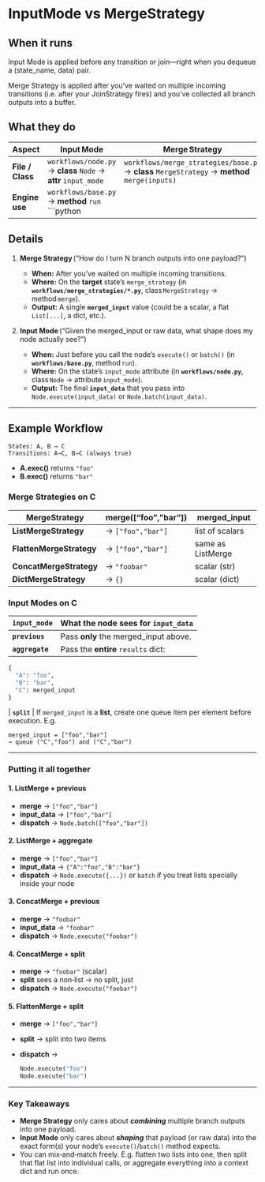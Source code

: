 # InputMode vs MergeStrategy

## When it runs
Input Mode is applied before any transition or join—right when you dequeue a (state_name, data) pair.

Merge Strategy is applied after you’ve waited on multiple incoming transitions (i.e. after your JoinStrategy fires) and you’ve collected all branch outputs into a buffer.

## What they do


| Aspect           | Input Mode                                                     | Merge Strategy                                                                                |
| ---------------- | -------------------------------------------------------------- | --------------------------------------------------------------------------------------------- |
| **File / Class** | `workflows/node.py` → **class** `Node` → **attr** `input_mode` | `workflows/merge_strategies/base.py` → **class** `MergeStrategy` → **method** `merge(inputs)` |
| **Engine use**   | `workflows/base.py` → **method** `run`<br>\`\`\`python         |                                                                                               |



## Details

1. **Merge Strategy** (“How do I turn N branch outputs into one payload?”)

   * **When:** After you’ve waited on multiple incoming transitions.
   * **Where:** On the **target** state’s `merge_strategy` (in **`workflows/merge_strategies/*.py`**, class `MergeStrategy` → method `merge`).
   * **Output:** A single **`merged_input`** value (could be a scalar, a flat `List[...]`, a dict, etc.).

2. **Input Mode** (“Given the merged\_input or raw data, what shape does my node actually see?”)

   * **When:** Just before you call the node’s `execute()` or `batch()` (in **`workflows/base.py`**, method `run`).
   * **Where:** On the state’s `input_mode` attribute (in **`workflows/node.py`**, class `Node` → attribute `input_mode`).
   * **Output:** The final **`input_data`** that you pass into `Node.execute(input_data)` or `Node.batch(input_data)`.

---

## Example Workflow

```text
States: A, B → C
Transitions: A→C, B→C (always true)
```

* **A.exec()** returns `"foo"`
* **B.exec()** returns `"bar"`

### Merge Strategies on C

| MergeStrategy            | merge(\[“foo”,”bar”]) | merged\_input     |
| ------------------------ | --------------------- | ----------------- |
| **ListMergeStrategy**    | → `["foo","bar"]`     | list of scalars   |
| **FlattenMergeStrategy** | → `["foo","bar"]`     | same as ListMerge |
| **ConcatMergeStrategy**  | → `"foobar"`          | scalar (str)      |
| **DictMergeStrategy**    | → `{}`                | scalar (dict)     |

### Input Modes on C

| `input_mode`    | What the node sees for `input_data`    |
| --------------- | -------------------------------------- |
| **`previous`**  | Pass **only** the merged\_input above. |
| **`aggregate`** | Pass the **entire** `results` dict:    |

```python
{
  "A": "foo",
  "B": "bar",
  "C": merged_input
}
```

\| **`split`**       | If `merged_input` is a **list**, create one queue item per element before execution. E.g.

```text
merged_input = ["foo","bar"]  
→ queue ("C","foo") and ("C","bar")
```

---

### Putting it all together

#### 1. ListMerge + previous

* **merge** → `["foo","bar"]`
* **input\_data** → `["foo","bar"]`
* **dispatch** → `Node.batch(["foo","bar"])`

#### 2. ListMerge + aggregate

* **merge** → `["foo","bar"]`
* **input\_data** → `{"A":"foo","B":"bar"}`
* **dispatch** → `Node.execute({...})` or `batch` if you treat lists specially inside your node

#### 3. ConcatMerge + previous

* **merge** → `"foobar"`
* **input\_data** → `"foobar"`
* **dispatch** → `Node.execute("foobar")`

#### 4. ConcatMerge + split

* **merge** → `"foobar"` (scalar)
* **split** sees a non‑list → no split, just
* **dispatch** → `Node.execute("foobar")`

#### 5. FlattenMerge + split

* **merge** → `["foo","bar"]`
* **split** → split into two items
* **dispatch** →

  ```python
  Node.execute("foo")
  Node.execute("bar")
  ```

---

### Key Takeaways

* **Merge Strategy** only cares about ***combining*** multiple branch outputs into one payload.
* **Input Mode** only cares about ***shaping*** that payload (or raw data) into the exact form(s) your node’s `execute()`/`batch()` method expects.
* You can mix‑and‑match freely. E.g. flatten two lists into one, then split that flat list into individual calls, or aggregate everything into a context dict and run once.
